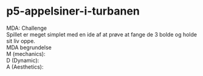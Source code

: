 # p5-appelsiner-i-turbanen
MDA:
Challenge
<br>
Spillet er meget simplet med en ide af at prøve at fange de 3 bolde og holde sit liv oppe.
<br>
MDA begrundelse
<br>
M (mechanics):
<br>
D (Dynamic):
<br>
A (Aesthetics):

